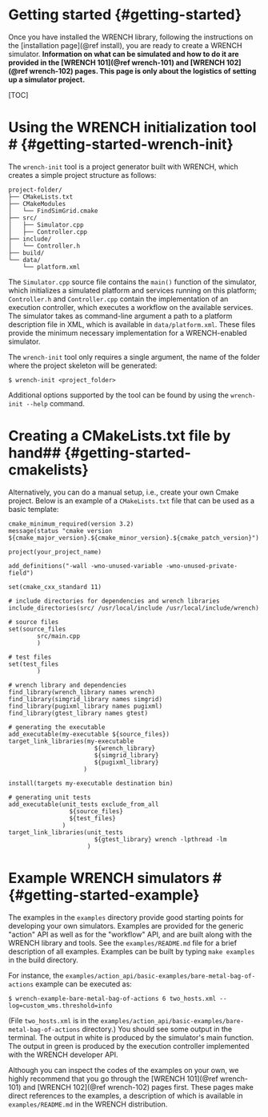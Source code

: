 Getting started                        {#getting-started}
============

Once you have installed the WRENCH library, following the instructions
on the [installation page](@ref install),  you are ready to create a WRENCH
simulator.  **Information on what can be simulated and how to do it are
provided in the [WRENCH 101](@ref wrench-101) and [WRENCH 102](@ref wrench-102) 
pages. This page is only about the logistics of setting up a simulator project.**

[TOC]

# Using the WRENCH initialization tool #      {#getting-started-wrench-init}

The `wrench-init` tool is a project generator built with WRENCH, which creates a simple
project structure as follows:

~~~~~~~~~~~~~{.sh}
project-folder/
├── CMakeLists.txt
├── CMakeModules
│   └── FindSimGrid.cmake
├── src/
│   ├── Simulator.cpp
│   ├── Controller.cpp
├── include/
│   └── Controller.h 
├── build/
└── data/
    └── platform.xml
~~~~~~~~~~~~~

The `Simulator.cpp` source file contains the `main()` function of the simulator, which
initializes a simulated platform and services running on this platform;
`Controller.h` and `Controller.cpp` contain the implementation of an execution
controller, which executes a workflow on the available services. The simulator
takes as command-line argument a path to a platform description file in XML, 
which is available in `data/platform.xml`. These
files provide the minimum necessary implementation for a WRENCH-enabled simulator.

The `wrench-init` tool only requires a single argument, the name of the folder where
the project skeleton will be generated: 

~~~~~~~~~~~~~{.sh}
$ wrench-init <project_folder>
~~~~~~~~~~~~~
 
Additional options supported by the tool can be found by using the `wrench-init --help` 
command.

# Creating a CMakeLists.txt file by hand##                {#getting-started-cmakelists}

Alternatively, you can do a manual setup, i.e., create your own Cmake project. 
Below is an example of a `CMakeLists.txt` file that can be used as a basic
template:

~~~~~~~~~~~~~{.cmake}
cmake_minimum_required(version 3.2)
message(status "cmake version ${cmake_major_version}.${cmake_minor_version}.${cmake_patch_version}")

project(your_project_name)

add_definitions("-wall -wno-unused-variable -wno-unused-private-field")

set(cmake_cxx_standard 11)

# include directories for dependencies and wrench libraries
include_directories(src/ /usr/local/include /usr/local/include/wrench)

# source files
set(source_files
        src/main.cpp
        )

# test files
set(test_files
        )

# wrench library and dependencies
find_library(wrench_library names wrench)
find_library(simgrid_library names simgrid)
find_library(pugixml_library names pugixml)
find_library(gtest_library names gtest)

# generating the executable
add_executable(my-executable ${source_files})
target_link_libraries(my-executable 
                        ${wrench_library} 
                        ${simgrid_library} 
                        ${pugixml_library} 
                     )

install(targets my-executable destination bin)

# generating unit tests
add_executable(unit_tests exclude_from_all 
                 ${source_files} 
                 ${test_files}
               )
target_link_libraries(unit_tests 
                        ${gtest_library} wrench -lpthread -lm
                      )
~~~~~~~~~~~~~

# Example WRENCH simulators  #         {#getting-started-example}

The examples in the `examples` directory provide good starting points
for developing your own simulators.  Examples are provided for the generic
"action" API as well as for the "workflow" API, and are built along with the
WRENCH library and tools. See the `examples/README.md` file for a brief description
of all examples. Examples can be built by typing `make examples` in the build directory.

For instance, the `examples/action_api/basic-examples/bare-metal-bag-of-actions` example can be executed 
as: 

~~~~~~~~~~~~~{.sh}
$ wrench-example-bare-metal-bag-of-actions 6 two_hosts.xml --log=custom_wms.threshold=info
~~~~~~~~~~~~~

(File `two_hosts.xml` is in the `examples/action_api/basic-examples/bare-metal-bag-of-actions` directory.)
You should see some output in the terminal. The output in white is
produced by the simulator's main function. The output
in green is produced by the execution controller implemented with
the WRENCH developer API.

Although you can inspect the codes of the examples on your own, we highly
recommend that you go through the [WRENCH 101](@ref wrench-101) and 
[WRENCH 102](@ref wrench-102) pages first. These pages make direct references to the
examples, a description of which is available in `examples/README.md`
in the WRENCH distribution.
